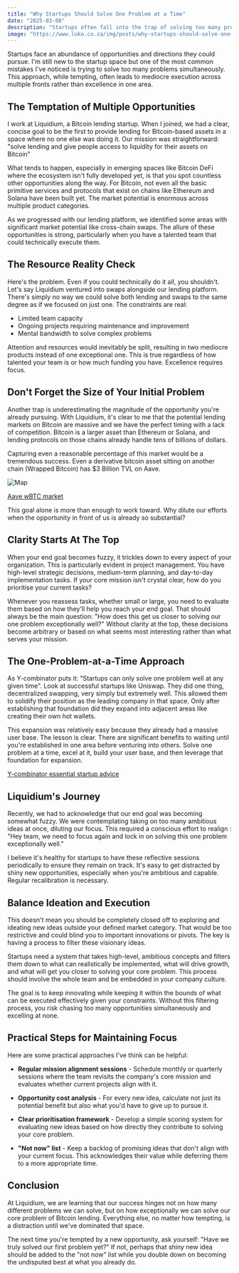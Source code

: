 ```yaml
---
title: "Why Startups Should Solve One Problem at a Time"
date: "2025-03-08"
description: "Startups often fall into the trap of solving too many problems at once. I believe focusing on one core problem is crucial for success"
image: "https://www.luko.co.za/img/posts/why-startups-should-solve-one-problem-at-a-time/preview.webp"
---
```


Startups face an abundance of opportunities and directions they could pursue. I'm still new to the startup space but one of the most common mistakes I've noticed is trying to solve too many problems simultaneously. This approach, while tempting, often leads to mediocre execution across multiple fronts rather than excellence in one area.

## The Temptation of Multiple Opportunities

I work at Liquidium, a Bitcoin lending startup. When I joined, we had a clear, concise goal to be the first to provide lending for Bitcoin-based assets in a space where no one else was doing it. Our mission was straightforward: "solve lending and give people access to liquidity for their assets on Bitcoin"

What tends to happen, especially in emerging spaces like Bitcoin DeFi where the ecosystem isn't fully developed yet, is that you spot countless other opportunities along the way. For Bitcoin, not even all the basic primitive services and protocols that exist on chains like Ethereum and Solana have been built yet. The market potential is enormous across multiple product categories.

As we progressed with our lending platform, we identified some areas with significant market potential like cross-chain swaps. The allure of these opportunities is strong, particularly when you have a talented team that could technically execute them.

## The Resource Reality Check

Here's the problem. Even if you could technically do it all, you shouldn't. Let's say Liquidium ventured into swaps alongside our lending platform. There's simply no way we could solve both lending and swaps to the same degree as if we focused on just one. The constraints are real:

- Limited team capacity
- Ongoing projects requiring maintenance and improvement
- Mental bandwidth to solve complex problems

Attention and resources would inevitably be split, resulting in two mediocre products instead of one exceptional one. This is true regardless of how talented your team is or how much funding you have. Excellence requires focus.

## Don't Forget the Size of Your Initial Problem

Another trap is underestimating the magnitude of the opportunity you're already pursuing. With Liquidium, it's clear to me that the potential lending markets on Bitcoin are massive and we have the perfect timing with a lack of competition. Bitcoin is a larger asset than Ethereum or Solana, and lending protocols on those chains already handle tens of billions of dollars.

Capturing even a reasonable percentage of this market would be a tremendous success. Even a derivative bitcoin asset sitting on another chain (Wrapped Bitcoin) has $3 Billion TVL on Aave.

![Map](/img/posts/why-startups-should-solve-one-problem-at-a-time/wbtc-aave.webp)

[Aave wBTC market](https://app.aave.com/reserve-overview/?underlyingAsset=0x2260fac5e5542a773aa44fbcfedf7c193bc2c599&marketName=proto_mainnet_v3)

This goal alone is more than enough to work toward. Why dilute our efforts when the opportunity in front of us is already so substantial?

## Clarity Starts At The Top

When your end goal becomes fuzzy, it trickles down to every aspect of your organization. This is particularly evident in project management. You have high-level strategic decisions, medium-term planning, and day-to-day implementation tasks. If your core mission isn't crystal clear, how do you prioritise your current tasks?

Whenever you reassess tasks, whether small or large, you need to evaluate them based on how they'll help you reach your end goal. That should always be the main question: "How does this get us closer to solving our one problem exceptionally well?" Without clarity at the top, these decisions become arbitrary or based on what seems most interesting rather than what serves your mission.

## The One-Problem-at-a-Time Approach

As Y-combinator puts it: "Startups can only solve one problem well at any given time". Look at successful startups like Uniswap. They did one thing, decentralized swapping, very simply but extremely well. This allowed them to solidify their position as the leading company in that space. Only after establishing that foundation did they expand into adjacent areas like creating their own hot wallets.

This expansion was relatively easy because they already had a massive user base. The lesson is clear. There are significant benefits to waiting until you're established in one area before venturing into others. Solve one problem at a time, excel at it, build your user base, and then leverage that foundation for expansion.

[Y-combinator essential startup advice](https://www.ycombinator.com/library/4D-yc-s-essential-startup-advice)

## Liquidium's Journey

Recently, we had to acknowledge that our end goal was becoming somewhat fuzzy. We were contemplating taking on too many ambitious ideas at once, diluting our focus. This required a conscious effort to realign : "Hey team, we need to focus again and lock in on solving this one problem exceptionally well."

I believe it's healthy for startups to have these reflective sessions periodically to ensure they remain on track. It's easy to get distracted by shiny new opportunities, especially when you're ambitious and capable. Regular recalibration is necessary.

## Balance Ideation and Execution

This doesn't mean you should be completely closed off to exploring and ideating new ideas outside your defined market category. That would be too restrictive and could blind you to important innovations or pivots. The key is having a process to filter these visionary ideas.

Startups need a system that takes high-level, ambitious concepts and filters them down to what can realistically be implemented, what will drive growth, and what will get you closer to solving your core problem. This process should involve the whole team and be embedded in your company culture.

The goal is to keep innovating while keeping it within the bounds of what can be executed effectively given your constraints. Without this filtering process, you risk chasing too many opportunities simultaneously and excelling at none.

## Practical Steps for Maintaining Focus

Here are some practical approaches I've think can be helpful:

- **Regular mission alignment sessions** - Schedule monthly or quarterly sessions where the team revisits the company's core mission and evaluates whether current projects align with it.

- **Opportunity cost analysis** - For every new idea, calculate not just its potential benefit but also what you'd have to give up to pursue it.

- **Clear prioritisation framework** - Develop a simple scoring system for evaluating new ideas based on how directly they contribute to solving your core problem.

- **"Not now" list** - Keep a backlog of promising ideas that don't align with your current focus. This acknowledges their value while deferring them to a more appropriate time.

## Conclusion

At Liquidium, we are learning that our success hinges not on how many different problems we can solve, but on how exceptionally we can solve our core problem of Bitcoin lending. Everything else, no matter how tempting, is a distraction until we've dominated that space.

The next time you're tempted by a new opportunity, ask yourself: "Have we truly solved our first problem yet?" If not, perhaps that shiny new idea should be added to the "not now" list while you double down on becoming the undisputed best at what you already do.
